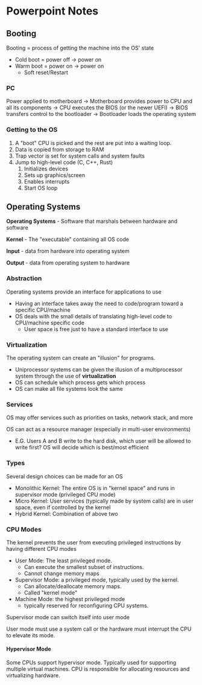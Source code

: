 # Powerpoint Notes

## Booting

Booting = process of getting the machine into the OS' state
- Cold boot = power off -> power on
- Warm boot = power on -> power on
  - Soft reset/Restart

### PC

Power applied to motherboard -> Motherboard provides power to CPU and all its components -> CPU executes the BIOS (or the newer UEFI) -> BIOS transfers control to the bootloader -> Bootloader loads the operating system 

### Getting to the OS

1) A "boot" CPU is picked and the rest are put into a waiting loop.
2) Data is copied from storage to RAM
3) Trap vector is set for system calls and system faults
4) Jump to high-level code (C, C++, Rust)
   1) Initializes devices
   2) Sets up graphics/screen
   3) Enables interrupts
   4) Start OS loop

## Operating Systems

**Operating Systems** - Software that marshals between hardware and software

**Kernel** - The "executable" containing all OS code

**Input** - data from hardware into operating system

**Output** - data from operating system to hardware

### Abstraction

Operating systems provide an interface for applications to use

- Having an interface takes away the need to code/program toward a specific CPU/machine
- OS deals with the small details of translating high-level code to CPU/machine specific code
    - User space is free just to have a standard interface to use

### Virtualization

The operating system can create an "illusion" for programs. 

- Uniprocessor systems can be given the illusion of a multiprocessor system through the use of **virtualization**
- OS can schedule which process gets which process
- OS can make all file systems look the same

### Services

OS may offer services such as priorities on tasks, network stack, and more

OS can act as a resource manager (especially in multi-user environments)

- E.G. Users A and B write to the hard disk, which user will be allowed to write first? OS will decide which is best/most efficient

### Types

Several design choices can be made for an OS

- Monolithic Kernel: The entire OS is in "kernel space" and runs in supervisor mode (privileged CPU mode)
- Micro Kernel: User services (typically made by system calls) are in user space, even if controlled by the kernel
- Hybrid Kernel: Combination of above two

### CPU Modes

The kernel prevents the user from executing privileged instructions by having different CPU modes

- User Mode: The least privileged mode. 
  - Can execute the smallest subset of instructions.
  - Cannot change memory maps
- Supervisor Mode: a privileged mode, typically used by the kernel. 
  - Can allocate/deallocate memory maps. 
  - Called "kernel mode"
- Machine Mode: the highest privileged mode
  - typically reserved for reconfiguring CPU systems.

Supervisor mode can switch itself into user mode

User mode must use a system call or the hardware must interrupt the CPU to elevate its mode.

#### Hypervisor Mode
Some CPUs support hypervisor mode. Typically used for supporting multiple virtual machines. CPU is responsible for allocating resources and virtualizing hardware.

